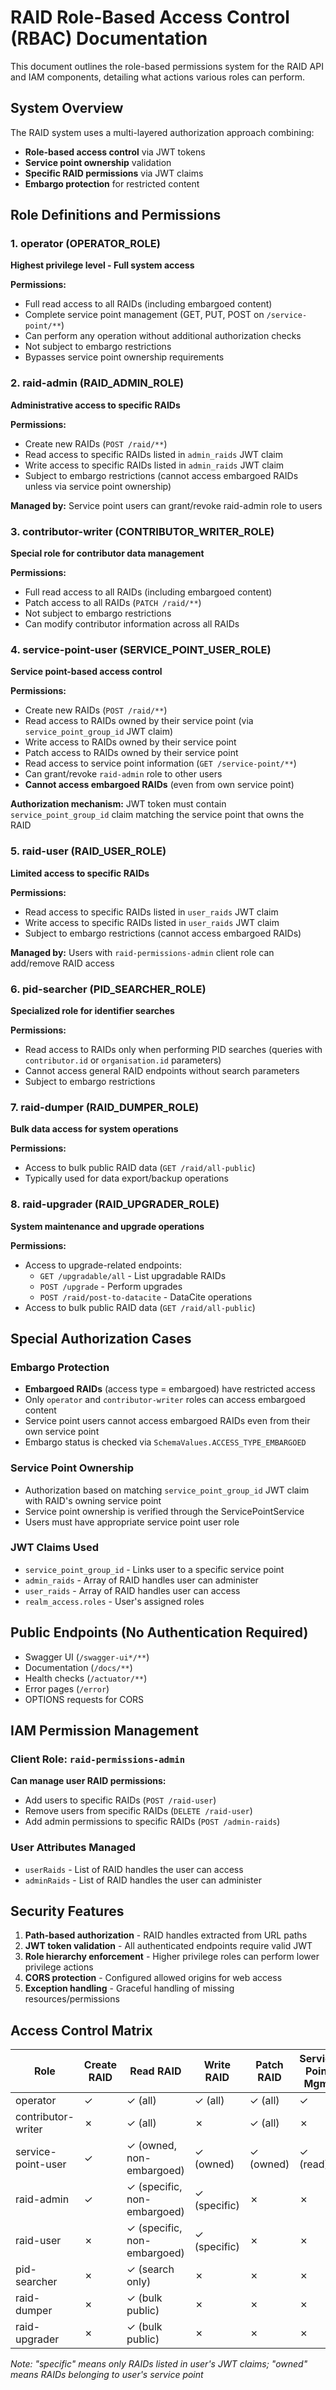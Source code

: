 # RAID Role-Based Access Control (RBAC) Documentation

This document outlines the role-based permissions system for the RAID API and IAM components, detailing what actions various roles can perform.

## System Overview

The RAID system uses a multi-layered authorization approach combining:
- **Role-based access control** via JWT tokens
- **Service point ownership** validation
- **Specific RAID permissions** via JWT claims
- **Embargo protection** for restricted content

## Role Definitions and Permissions

### 1. **operator** (OPERATOR_ROLE)
**Highest privilege level - Full system access**

**Permissions:**
- Full read access to all RAIDs (including embargoed content)
- Complete service point management (GET, PUT, POST on `/service-point/**`)
- Can perform any operation without additional authorization checks
- Not subject to embargo restrictions
- Bypasses service point ownership requirements

### 2. **raid-admin** (RAID_ADMIN_ROLE)  
**Administrative access to specific RAIDs**

**Permissions:**
- Create new RAIDs (`POST /raid/**`)
- Read access to specific RAIDs listed in `admin_raids` JWT claim
- Write access to specific RAIDs listed in `admin_raids` JWT claim
- Subject to embargo restrictions (cannot access embargoed RAIDs unless via service point ownership)

**Managed by:** Service point users can grant/revoke raid-admin role to users

### 3. **contributor-writer** (CONTRIBUTOR_WRITER_ROLE)
**Special role for contributor data management**

**Permissions:**
- Full read access to all RAIDs (including embargoed content)
- Patch access to all RAIDs (`PATCH /raid/**`)
- Not subject to embargo restrictions
- Can modify contributor information across all RAIDs

### 4. **service-point-user** (SERVICE_POINT_USER_ROLE)
**Service point-based access control**

**Permissions:**
- Create new RAIDs (`POST /raid/**`)
- Read access to RAIDs owned by their service point (via `service_point_group_id` JWT claim)
- Write access to RAIDs owned by their service point
- Patch access to RAIDs owned by their service point
- Read access to service point information (`GET /service-point/**`)
- Can grant/revoke `raid-admin` role to other users
- **Cannot access embargoed RAIDs** (even from own service point)

**Authorization mechanism:** JWT token must contain `service_point_group_id` claim matching the service point that owns the RAID

### 5. **raid-user** (RAID_USER_ROLE)
**Limited access to specific RAIDs**

**Permissions:**
- Read access to specific RAIDs listed in `user_raids` JWT claim
- Write access to specific RAIDs listed in `user_raids` JWT claim
- Subject to embargo restrictions (cannot access embargoed RAIDs)

**Managed by:** Users with `raid-permissions-admin` client role can add/remove RAID access

### 6. **pid-searcher** (PID_SEARCHER_ROLE)
**Specialized role for identifier searches**

**Permissions:**
- Read access to RAIDs only when performing PID searches (queries with `contributor.id` or `organisation.id` parameters)
- Cannot access general RAID endpoints without search parameters
- Subject to embargo restrictions

### 7. **raid-dumper** (RAID_DUMPER_ROLE)
**Bulk data access for system operations**

**Permissions:**
- Access to bulk public RAID data (`GET /raid/all-public`)
- Typically used for data export/backup operations

### 8. **raid-upgrader** (RAID_UPGRADER_ROLE)
**System maintenance and upgrade operations**

**Permissions:**
- Access to upgrade-related endpoints:
  - `GET /upgradable/all` - List upgradable RAIDs
  - `POST /upgrade` - Perform upgrades
  - `POST /raid/post-to-datacite` - DataCite operations
- Access to bulk public RAID data (`GET /raid/all-public`)

## Special Authorization Cases

### Embargo Protection
- **Embargoed RAIDs** (access type = embargoed) have restricted access
- Only `operator` and `contributor-writer` roles can access embargoed content
- Service point users cannot access embargoed RAIDs even from their own service point
- Embargo status is checked via `SchemaValues.ACCESS_TYPE_EMBARGOED`

### Service Point Ownership
- Authorization based on matching `service_point_group_id` JWT claim with RAID's owning service point
- Service point ownership is verified through the ServicePointService
- Users must have appropriate service point user role

### JWT Claims Used
- `service_point_group_id` - Links user to a specific service point
- `admin_raids` - Array of RAID handles user can administer
- `user_raids` - Array of RAID handles user can access
- `realm_access.roles` - User's assigned roles

## Public Endpoints (No Authentication Required)
- Swagger UI (`/swagger-ui*/**`)
- Documentation (`/docs/**`)  
- Health checks (`/actuator/**`)
- Error pages (`/error`)
- OPTIONS requests for CORS

## IAM Permission Management

### Client Role: `raid-permissions-admin`
**Can manage user RAID permissions:**
- Add users to specific RAIDs (`POST /raid-user`)
- Remove users from specific RAIDs (`DELETE /raid-user`)
- Add admin permissions to specific RAIDs (`POST /admin-raids`)

### User Attributes Managed
- `userRaids` - List of RAID handles the user can access
- `adminRaids` - List of RAID handles the user can administer

## Security Features

1. **Path-based authorization** - RAID handles extracted from URL paths
2. **JWT token validation** - All authenticated endpoints require valid JWT
3. **Role hierarchy enforcement** - Higher privilege roles can perform lower privilege actions
4. **CORS protection** - Configured allowed origins for web access
5. **Exception handling** - Graceful handling of missing resources/permissions

## Access Control Matrix

| Role | Create RAID | Read RAID | Write RAID | Patch RAID | Service Point Mgmt | Bulk Operations | Upgrade Ops |
|------|-------------|-----------|------------|------------|-------------------|----------------|-------------|
| operator | ✓ | ✓ (all) | ✓ (all) | ✓ (all) | ✓ | ✓ | ✓ |
| contributor-writer | ✗ | ✓ (all) | ✗ | ✓ (all) | ✗ | ✗ | ✗ |
| service-point-user | ✓ | ✓ (owned, non-embargoed) | ✓ (owned) | ✓ (owned) | ✓ (read) | ✗ | ✗ |
| raid-admin | ✓ | ✓ (specific, non-embargoed) | ✓ (specific) | ✗ | ✗ | ✗ | ✗ |
| raid-user | ✗ | ✓ (specific, non-embargoed) | ✓ (specific) | ✗ | ✗ | ✗ | ✗ |
| pid-searcher | ✗ | ✓ (search only) | ✗ | ✗ | ✗ | ✗ | ✗ |
| raid-dumper | ✗ | ✓ (bulk public) | ✗ | ✗ | ✗ | ✓ | ✗ |
| raid-upgrader | ✗ | ✓ (bulk public) | ✗ | ✗ | ✗ | ✓ | ✓ |

*Note: "specific" means only RAIDs listed in user's JWT claims; "owned" means RAIDs belonging to user's service point*